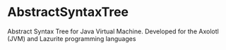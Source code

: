 # AbstractSyntaxTree
Abstract Syntax Tree for Java Virtual Machine. Developed for the Axolotl (JVM) and Lazurite programming languages
